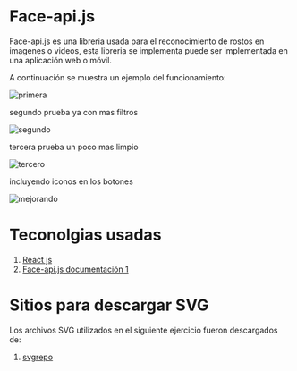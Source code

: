 # Face-api.js

Face-api.js es una libreria usada para el reconocimiento de rostos en imagenes o videos, esta libreria se implementa puede ser implementada en una aplicación web o móvil.

A continuación se muestra un ejemplo del funcionamiento:

![primera](https://user-images.githubusercontent.com/64815890/81236125-b9f84a00-8fb9-11ea-9828-339f2c45ee70.jpg)

 segundo prueba ya con mas filtros 
 

![segundo](https://user-images.githubusercontent.com/64815890/81237054-d1d0cd80-8fbb-11ea-9529-999d323362eb.jpg)

 tercera prueba un poco mas limpio 
 
![tercero](https://user-images.githubusercontent.com/64815890/81237053-d1383700-8fbb-11ea-958d-328fa8a6dbc5.jpg)

incluyendo iconos en los botones

![mejorando](https://user-images.githubusercontent.com/64815890/81240695-55db8300-8fc5-11ea-94b7-bfd64ad8f3c1.jpg)


# Teconolgias usadas

1. [React js](https://es.reactjs.org/)
2. [Face-api.js documentación 1](https://justadudewhohacks.github.io/face-api.js)



# Sitios para descargar SVG

Los archivos SVG utilizados en el siguiente ejercicio fueron descargados de:

1. [svgrepo](https://www.svgrepo.com/vectors/hat/)
